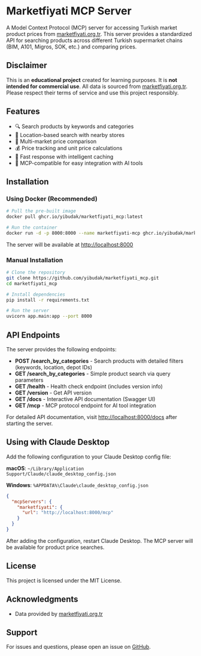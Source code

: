 # Marketfiyati MCP Server

A Model Context Protocol (MCP) server for accessing Turkish market product prices from [marketfiyati.org.tr](https://marketfiyati.org.tr). This server provides a standardized API for searching products across different Turkish supermarket chains (BIM, A101, Migros, SOK, etc.) and comparing prices.

## Disclaimer

This is an **educational project** created for learning purposes. It is **not intended for commercial use**. All data is sourced from [marketfiyati.org.tr](https://marketfiyati.org.tr). Please respect their terms of service and use this project responsibly.

## Features

- 🔍 Search products by keywords and categories
- 📍 Location-based search with nearby stores
- 🏪 Multi-market price comparison
- 💰 Price tracking and unit price calculations
- 🚀 Fast response with intelligent caching
- 🔌 MCP-compatible for easy integration with AI tools

## Installation

### Using Docker (Recommended)

```bash
# Pull the pre-built image
docker pull ghcr.io/yibudak/marketfiyati_mcp:latest

# Run the container
docker run -d -p 8000:8000 --name marketfiyati-mcp ghcr.io/yibudak/marketfiyati_mcp:latest
```

The server will be available at <http://localhost:8000>

### Manual Installation

```bash
# Clone the repository
git clone https://github.com/yibudak/marketfiyati_mcp.git
cd marketfiyati_mcp

# Install dependencies
pip install -r requirements.txt

# Run the server
uvicorn app.main:app --port 8000
```

## API Endpoints

The server provides the following endpoints:

- **POST /search_by_categories** - Search products with detailed filters (keywords, location, depot IDs)
- **GET /search_by_categories** - Simple product search via query parameters
- **GET /health** - Health check endpoint (includes version info)
- **GET /version** - Get API version
- **GET /docs** - Interactive API documentation (Swagger UI)
- **GET /mcp** - MCP protocol endpoint for AI tool integration

For detailed API documentation, visit <http://localhost:8000/docs> after starting the server.

## Using with Claude Desktop

Add the following configuration to your Claude Desktop config file:

**macOS**: `~/Library/Application Support/Claude/claude_desktop_config.json`

**Windows**: `%APPDATA%\Claude\claude_desktop_config.json`

```json
{
  "mcpServers": {
    "marketfiyati": {
      "url": "http://localhost:8000/mcp"
    }
  }
}
```

After adding the configuration, restart Claude Desktop. The MCP server will be available for product price searches.

## License

This project is licensed under the MIT License.

## Acknowledgments

- Data provided by [marketfiyati.org.tr](https://marketfiyati.org.tr)

## Support

For issues and questions, please open an issue on [GitHub](https://github.com/yibudak/marketfiyati_mcp/issues).
